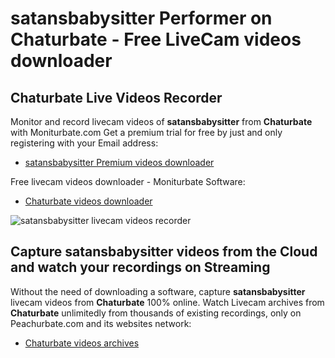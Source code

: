 # satansbabysitter Performer on Chaturbate - Free LiveCam videos downloader

## Chaturbate Live Videos Recorder

Monitor and record livecam videos of **satansbabysitter** from **Chaturbate** with Moniturbate.com
Get a premium trial for free by just and only registering with your Email address:
* [satansbabysitter Premium videos downloader](https://moniturbate.com/request-demo-licence-key.html)

Free livecam videos downloader - Moniturbate Software:
* [Chaturbate videos downloader](https://moniturbate.com/moniturbate-download-software.html)

![satansbabysitter livecam videos recorder](https://peachurnet.com/templates/moniturbate-software.png)


## Capture satansbabysitter videos from the Cloud and watch your recordings on Streaming

Without the need of downloading a software, capture **satansbabysitter** livecam videos from **Chaturbate** 100% online.
Watch Livecam archives from **Chaturbate** unlimitedly from thousands of existing recordings, only on Peachurbate.com and its websites network:
* [Chaturbate videos archives](https://peachurnet.com/)